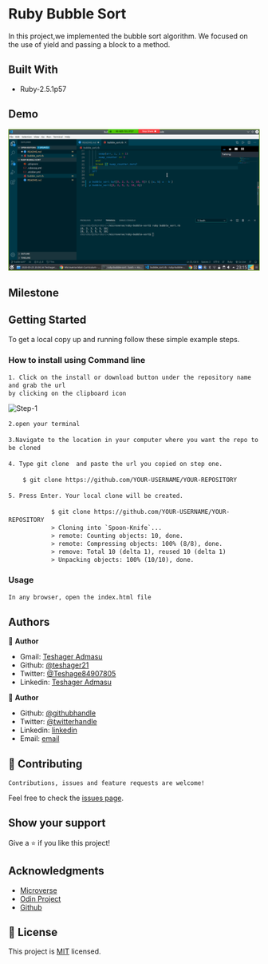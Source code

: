 # Ruby Bubble Sort

In this project,we implemented the bubble sort algorithm. We focused on the use of yield and passing a block to a method.

## Built With

- Ruby-2.5.1p57

## Demo

![screenshot](images/bubble.png)

## Milestone

## Getting Started

To get a local copy up and running follow these simple example steps.

### How to install using Command line

    1. Click on the install or download button under the repository name and grab the url
    by clicking on the clipboard icon

![Step-1](Assets/images/howtoinstall.png)

    2.open your terminal

    3.Navigate to the location in your computer where you want the repo to be cloned

    4. Type git clone  and paste the url you copied on step one.

        $ git clone https://github.com/YOUR-USERNAME/YOUR-REPOSITORY

    5. Press Enter. Your local clone will be created.

                $ git clone https://github.com/YOUR-USERNAME/YOUR-REPOSITORY
                > Cloning into `Spoon-Knife`...
                > remote: Counting objects: 10, done.
                > remote: Compressing objects: 100% (8/8), done.
                > remove: Total 10 (delta 1), reused 10 (delta 1)
                > Unpacking objects: 100% (10/10), done.

### Usage

    In any browser, open the index.html file

## Authors

👤 **Author**

- Gmail: [Teshager Admasu](mailto:teshager8922@gmail.com)
- Github: [@teshager21](https://github.com/teshager21)
- Twitter: [@Teshage84907805](https://twitter.com/Teshage84907805)
- Linkedin: [Teshager Admasu](https://www.linkedin.com/in/teshager-admasu-0000011a2/)

👤 **Author**

- Github: [@githubhandle](https://github.com/chirchir12)
- Twitter: [@twitterhandle](https://twitter.com/shadochir)
- Linkedin: [linkedin](https://www.linkedin.com/in/emmanuel-chirchir/)
- Email: [email](chirchir7370@gmail.com)

## 🤝 Contributing

    Contributions, issues and feature requests are welcome!

Feel free to check the [issues page]().

## Show your support

Give a ⭐️ if you like this project!

## Acknowledgments

- [Microverse](https://www.microverse.org/)
- [Odin Project](https://www.theodinproject.com//)
- [Github](https://github.com/)

## 📝 License

This project is [MIT](lic.url) licensed.
